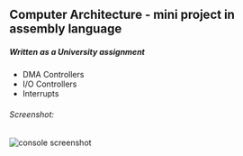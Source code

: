 ## Computer Architecture - mini project in assembly language
##### Written as a University assignment
- DMA Controllers
- I/O Controllers
- Interrupts
###### Screenshot:
![console screenshot](https://i.imgur.com/imbuPjt.png)
